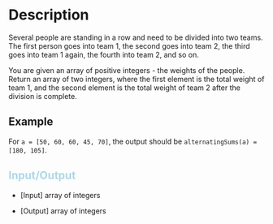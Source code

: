 # Description

Several people are standing in a row and need to be divided into two teams. The first person goes into team 1, the second goes into team 2, the third goes into team 1 again, the fourth into team 2, and so on.

You are given an array of positive integers - the weights of the people. Return an array of two integers, where the first element is the total weight of team 1, and the second element is the total weight of team 2 after the division is complete.


## Example

For `a = [50, 60, 60, 45, 70]`, the output should be
`alternatingSums(a) = [180, 105]`.


## <span style="color: lightblue">Input/Output</span>

* [Input] array of integers

* [Output] array of integers 